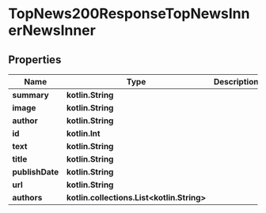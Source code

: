 
# TopNews200ResponseTopNewsInnerNewsInner

## Properties
Name | Type | Description | Notes
------------ | ------------- | ------------- | -------------
**summary** | **kotlin.String** |  |  [optional]
**image** | **kotlin.String** |  |  [optional]
**author** | **kotlin.String** |  |  [optional]
**id** | **kotlin.Int** |  |  [optional]
**text** | **kotlin.String** |  |  [optional]
**title** | **kotlin.String** |  |  [optional]
**publishDate** | **kotlin.String** |  |  [optional]
**url** | **kotlin.String** |  |  [optional]
**authors** | **kotlin.collections.List&lt;kotlin.String&gt;** |  |  [optional]



